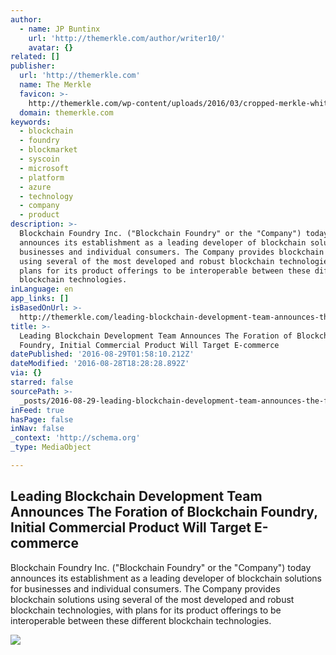 ```yaml
---
author:
  - name: JP Buntinx
    url: 'http://themerkle.com/author/writer10/'
    avatar: {}
related: []
publisher:
  url: 'http://themerkle.com'
  name: The Merkle
  favicon: >-
    http://themerkle.com/wp-content/uploads/2016/03/cropped-merkle-white-1-192x192.png
  domain: themerkle.com
keywords:
  - blockchain
  - foundry
  - blockmarket
  - syscoin
  - microsoft
  - platform
  - azure
  - technology
  - company
  - product
description: >-
  Blockchain Foundry Inc. ("Blockchain Foundry" or the "Company") today
  announces its establishment as a leading developer of blockchain solutions for
  businesses and individual consumers. The Company provides blockchain solutions
  using several of the most developed and robust blockchain technologies, with
  plans for its product offerings to be interoperable between these different
  blockchain technologies.
inLanguage: en
app_links: []
isBasedOnUrl: >-
  http://themerkle.com/leading-blockchain-development-team-announces-the-foration-of-blockchain-foundry-initial-commercial-product-will-target-e-commerce/
title: >-
  Leading Blockchain Development Team Announces The Foration of Blockchain
  Foundry, Initial Commercial Product Will Target E-commerce
datePublished: '2016-08-29T01:58:10.212Z'
dateModified: '2016-08-28T18:28:28.892Z'
via: {}
starred: false
sourcePath: >-
  _posts/2016-08-29-leading-blockchain-development-team-announces-the-foration-o.md
inFeed: true
hasPage: false
inNav: false
_context: 'http://schema.org'
_type: MediaObject

---
```

<article style=""><h1>Leading Blockchain Development Team Announces The Foration of Blockchain Foundry, Initial Commercial Product Will Target E-commerce</h1><p>Blockchain Foundry Inc. ("Blockchain Foundry" or the "Company") today announces its establishment as a leading developer of blockchain solutions for businesses and individual consumers. The Company provides blockchain solutions using several of the most developed and robust blockchain technologies, with plans for its product offerings to be interoperable between these different blockchain technologies.</p><img src="http://themerkle.com/wp-content/uploads/2016/08/bf_logo_color_vertical_1616x1097.png" /></article>